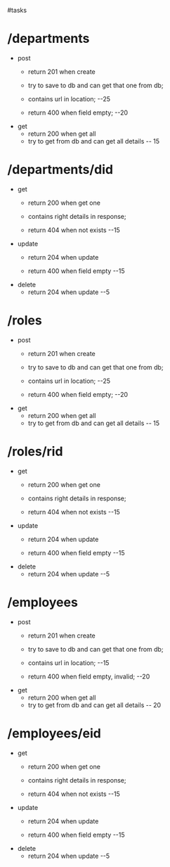 #tasks
# /departments
* post
	* return 201 when create
	* try to save to db and can get that one from db;
	* contains url in location; --25

	* return 400 when field empty; --20
* get
	* return 200 when get all
	* try to get from db and can get all details -- 15


# /departments/did
* get
	* return 200 when get one
	* contains right details in response; 

	* return 404 when not exists --15
* update
 	* return 204 when update

	* return 400 when field empty --15
* delete
 	* return 204 when update --5

# /roles
* post
	* return 201 when create
	* try to save to db and can get that one from db;
	* contains url in location; --25

	* return 400 when field empty; --20
* get
	* return 200 when get all
	* try to get from db and can get all details -- 15


# /roles/rid
* get
	* return 200 when get one
	* contains right details in response; 

	* return 404 when not exists --15
* update
 	* return 204 when update

	* return 400 when field empty --15
* delete
 	* return 204 when update --5

# /employees
* post
	* return 201 when create
	* try to save to db and can get that one from db;
	* contains url in location; --15

	* return 400 when field empty, invalid; --20
* get
	* return 200 when get all
	* try to get from db and can get all details -- 20

# /employees/eid
* get
	* return 200 when get one
	* contains right details in response;

	* return 404 when not exists --15
* update
 	* return 204 when update

	* return 400 when field empty --15
* delete
 	* return 204 when update --5
